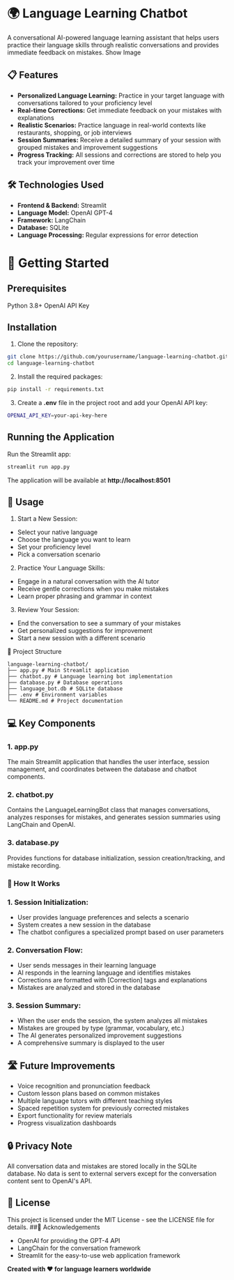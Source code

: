 # 🌍 Language Learning Chatbot

A conversational AI-powered language learning assistant that helps users practice their language skills through realistic conversations and provides immediate feedback on mistakes.
Show Image

## 📋 Features

- **Personalized Language Learning:** Practice in your target language with conversations tailored to your proficiency level
- **Real-time Corrections:** Get immediate feedback on your mistakes with explanations
- **Realistic Scenarios:** Practice language in real-world contexts like restaurants, shopping, or job interviews
- **Session Summaries:** Receive a detailed summary of your session with grouped mistakes and improvement suggestions
- **Progress Tracking:** All sessions and corrections are stored to help you track your improvement over time

## 🛠️ Technologies Used

- **Frontend & Backend:** Streamlit
- **Language Model:** OpenAI GPT-4
- **Framework:** LangChain
- **Database:** SQLite
- **Language Processing:** Regular expressions for error detection

# 🚀 Getting Started
## Prerequisites

Python 3.8+
OpenAI API Key

## Installation

1. Clone the repository:
```bash
git clone https://github.com/yourusername/language-learning-chatbot.git
cd language-learning-chatbot
```

2. Install the required packages:
```bash
pip install -r requirements.txt
```

3. Create a **.env** file in the project root and add your OpenAI API key:
```bash
OPENAI_API_KEY=your-api-key-here
```

## Running the Application
Run the Streamlit app:
```bash
streamlit run app.py
```
The application will be available at **http://localhost:8501**
## 📱 Usage

1. Start a New Session:

- Select your native language
- Choose the language you want to learn
- Set your proficiency level
- Pick a conversation scenario

2. Practice Your Language Skills:

- Engage in a natural conversation with the AI tutor
- Receive gentle corrections when you make mistakes
- Learn proper phrasing and grammar in context

3. Review Your Session:

- End the conversation to see a summary of your mistakes
- Get personalized suggestions for improvement
- Start a new session with a different scenario

📂 Project Structure
```
language-learning-chatbot/
├── app.py # Main Streamlit application
├── chatbot.py # Language learning bot implementation
├── database.py # Database operations
├── language_bot.db # SQLite database
├── .env # Environment variables
└── README.md # Project documentation
```



## 💻 Key Components
### 1. **app.py** 
The main Streamlit application that handles the user interface, session management, and coordinates between the database and chatbot components.
### 2. chatbot.py
Contains the LanguageLearningBot class that manages conversations, analyzes responses for mistakes, and generates session summaries using LangChain and OpenAI.
### 3. database.py
Provides functions for database initialization, session creation/tracking, and mistake recording.
### 🔄 How It Works

### 1. **Session Initialization:**

- User provides language preferences and selects a scenario
- System creates a new session in the database
- The chatbot configures a specialized prompt based on user parameters

### 2. **Conversation Flow:**

- User sends messages in their learning language
- AI responds in the learning language and identifies mistakes
- Corrections are formatted with [Correction] tags and explanations
- Mistakes are analyzed and stored in the database

### 3. **Session Summary:**

- When the user ends the session, the system analyzes all mistakes
- Mistakes are grouped by type (grammar, vocabulary, etc.)
- The AI generates personalized improvement suggestions
- A comprehensive summary is displayed to the user

## 🛣️ Future Improvements

- Voice recognition and pronunciation feedback
- Custom lesson plans based on common mistakes
- Multiple language tutors with different teaching styles
- Spaced repetition system for previously corrected mistakes
- Export functionality for review materials
- Progress visualization dashboards

## 🔒 Privacy Note
All conversation data and mistakes are stored locally in the SQLite database. No data is sent to external servers except for the conversation content sent to OpenAI's API.
## 📄 License
This project is licensed under the MIT License - see the LICENSE file for details.
##🙏 Acknowledgements
- OpenAI for providing the GPT-4 API
- LangChain for the conversation framework
- Streamlit for the easy-to-use web application framework


**Created with ❤️ for language learners worldwide**


